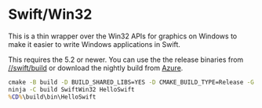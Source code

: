 # Swift/Win32

This is a thin wrapper over the Win32 APIs for graphics on Windows to make it
easier to write Windows applications in Swift.

This requires the 5.2 or newer. You can use the the release binaries from
[//swift/build](https://github.com/compnerd/swift-build) or download the nightly
build from [Azure](https://dev.azure.com/compnerd/swift-build).

```cmd
cmake -B build -D BUILD_SHARED_LIBS=YES -D CMAKE_BUILD_TYPE=Release -G Ninja  -S .
ninja -C build SwiftWin32 HelloSwift
%CD%\build\bin\HelloSwift
```

